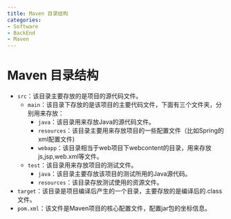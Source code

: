 ```yaml
---
title: Maven 目录结构
categories:
- Software
- BackEnd
- Maven
---
```

# Maven 目录结构

- `src`：该目录主要存放的是项目的源代码文件。
    - `main`：该目录下存放的是该项目的主要代码文件，下面有三个文件夹，分别用来存放：
        - `java`：该目录用来存放Java的源代码文件。
        - `resources`：该目录主要用来存放项目的一些配置文件（比如Spring的xml配置文件)
        - `webapp`：该目录相当于web项目下webcontent的目录，用来存放js,jsp,web.xml等文件。
    - `test`：该目录用来存放项目的测试文件。
        - `java`：该目录主要存放该项目的测试所用的Java源代码。
        - `resources`：该目录存放测试使用的资源文件。
- `target`：该目录是项目编译后产生的一个目录，主要存放的是编译后的.class文件。
- `pom.xml`：该文件是Maven项目的核心配置文件，配置jar包的坐标信息。
